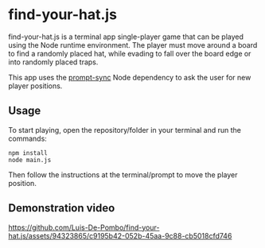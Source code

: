 # find-your-hat.js
find-your-hat.js is a terminal app single-player game that can be played using the Node runtime environment. The player must move around a board to find a randomly placed hat, while evading to fall over the board edge or into randomly placed traps.

This app uses the [prompt-sync](https://www.npmjs.com/package/prompt-sync) Node dependency to ask the user for new player positions.

## Usage
To start playing, open the repository/folder in your terminal and run the commands:
```
npm install
node main.js
```
Then follow the instructions at the terminal/prompt to move the player position.

## Demonstration video
https://github.com/Luis-De-Pombo/find-your-hat.js/assets/94323865/c9195b42-052b-45aa-9c88-cb5018cfd746
